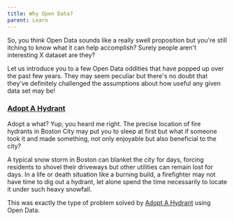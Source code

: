 ```yaml
---
title: Why Open Data?
parent: Learn
---
```


So, you think Open Data sounds like a really swell proposition but you're still itching to know what it can help accomplish? Surely people aren't interesting X dataset are they?

Let us introduce you to a few Open Data oddities that have popped up over the past few years. They may seem peculiar but there's no doubt that they've definitely challenged the assumptions about how useful any given data set may be!

### [Adopt A Hydrant](http://www.adoptahydrant.org/)

Adopt a what? Yup, you heard me right. The precise location of fire hydrants in Boston City may put you to sleep at first but what if someone took it and made something, not only enjoyable but also beneficial to the city?

A typical snow storm in Boston can blanket the city for days, forcing residents to shovel their driveways but other utilities can remain lost for days. In a life or death situation like a burning build, a firefighter may not have time to dig out a hydrant, let alone spend the time necessarily to locate it under such heavy snowfall.

This was exactly the type of problem solved by [Adopt A Hydrant](http://www.adoptahydrant.org/) using Open Data.
